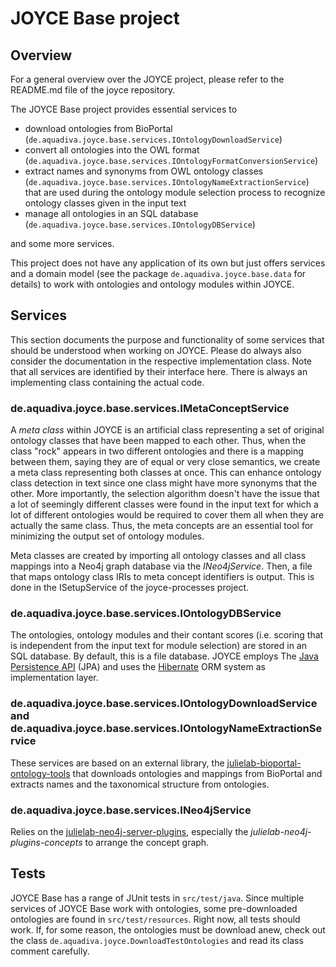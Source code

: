 # JOYCE Base project

## Overview

For a general overview over the JOYCE project, please refer to the README.md file of the joyce repository.

The JOYCE Base project provides essential services to
- download ontologies from BioPortal (`de.aquadiva.joyce.base.services.IOntologyDownloadService`)
- convert all ontologies into the OWL format (`de.aquadiva.joyce.base.services.IOntologyFormatConversionService`)
- extract names and synonyms from OWL ontology classes (`de.aquadiva.joyce.base.services.IOntologyNameExtractionService`) that are used during the ontology module selection process to recognize ontology classes given in the input text
- manage all ontologies in an SQL database (`de.aquadiva.joyce.base.services.IOntologyDBService`)

and some more services.

This project does not have any application of its own but just offers services and a domain model (see the package `de.aquadiva.joyce.base.data` for details) to work with ontologies and ontology modules within JOYCE.

## Services

This section documents the purpose and functionality of some services that should be understood when working on JOYCE. Please do always also consider the documentation in the respective implementation class.
Note that all services are identified by their interface here. There is always an implementing class containing the actual code.

### de.aquadiva.joyce.base.services.IMetaConceptService

A *meta class* within JOYCE is an artificial class representing a set of original ontology classes that have been mapped to each other. Thus, when the class "rock" appears in two different ontologies and there is a mapping between them, saying they are of equal or very close semantics, we create a meta class representing both classes at once. This can enhance ontology class detection in text since one class might have more synonyms that the other. More importantly, the selection algorithm doesn't have the issue that a lot of seemingly different classes were found in the input text for which a lot of different ontologies would be required to cover them all when they are actually the same class. Thus, the meta concepts are an essential tool for minimizing the output set of ontology modules.

Meta classes are created by importing all ontology classes and all class mappings into a Neo4j graph database via the *INeo4jService*. Then, a file that maps ontology class IRIs to meta concept identifiers is output. This is done in the ISetupService of the joyce-processes project.

### de.aquadiva.joyce.base.services.IOntologyDBService

The ontologies, ontology modules and their contant scores (i.e. scoring that is independent from the input text for module selection) are stored in an SQL database. By default, this is a file database. JOYCE employs The [Java Persistence API](https://de.wikipedia.org/wiki/Java_Persistence_API) (JPA) and uses the [Hibernate](http://hibernate.org/) ORM system as implementation layer.

### de.aquadiva.joyce.base.services.IOntologyDownloadService and de.aquadiva.joyce.base.services.IOntologyNameExtractionService

These services are based on an external library, the [julielab-bioportal-ontology-tools](https://github.com/JULIELab/julielab-bioportal-ontology-tools) that downloads ontologies and mappings from BioPortal and extracts names and the taxonomical structure from ontologies.

### de.aquadiva.joyce.base.services.INeo4jService

Relies on the [julielab-neo4j-server-plugins](https://github.com/JULIELab/julielab-neo4j-server-plugins), especially the *julielab-neo4j-plugins-concepts* to arrange the concept graph.


## Tests

JOYCE Base has a range of JUnit tests in `src/test/java`. Since multiple services of JOYCE Base work with ontologies, some pre-downloaded ontologies are found in `src/test/resources`. Right now, all tests should work. If, for some reason, the ontologies must be download anew, check out the class `de.aquadiva.joyce.DownloadTestOntologies` and read its class comment carefully.
